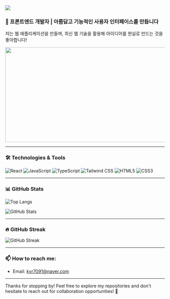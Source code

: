 <img src="https://capsule-render.vercel.app/api?type=waving&color=auto&height=200&section=header&text=Hi%20there!%20I'm%20[김예림]%20👋&fontSize=30&fontColor=ffffff" />

### 🚀 프론트엔드 개발자 | 아름답고 기능적인 사용자 인터페이스를 만듭니다

저는 웹 애플리케이션을 만들며, 최신 웹 기술을 활용해 아이디어를 현실로 만드는 것을 좋아합니다!

<a href="https://github.com/devxb/gitanimals">
<img
  src="https://render.gitanimals.org/farms/yellowmodric"
  width="600"
  height="300"
/>
</a>

---

### 🛠️ Technologies & Tools

![React](https://img.shields.io/badge/-React-61DAFB?logo=react&logoColor=white&style=for-the-badge)
![JavaScript](https://img.shields.io/badge/-JavaScript-F7DF1E?logo=javascript&logoColor=black&style=for-the-badge)
![TypeScript](https://img.shields.io/badge/-TypeScript-007ACC?logo=typescript&logoColor=white&style=for-the-badge)
![Tailwind CSS](https://img.shields.io/badge/-Tailwind%20CSS-38B2AC?logo=tailwind-css&logoColor=white&style=for-the-badge)
![HTML5](https://img.shields.io/badge/-HTML5-E34F26?logo=html5&logoColor=white&style=for-the-badge)
![CSS3](https://img.shields.io/badge/-CSS3-1572B6?logo=css3&logoColor=white&style=for-the-badge)

---

### 📊 GitHub Stats

![Top Langs](https://github-readme-stats.vercel.app/api/top-langs/?username=yellowmodric&layout=compact&theme=radical)

![GitHub Stats](https://github-readme-stats.vercel.app/api?username=yellowmodric&show_icons=true&theme=radical)

---

### 🔥 GitHub Streak

![GitHub Streak](https://github-readme-streak-stats.herokuapp.com/?user=yellowmodric&theme=radical)

---

### 📫 How to reach me:
- Email: [kyr7091@naver.com](mailto:kyr7091@naver.com)

---

Thanks for stopping by! Feel free to explore my repositories and don't hesitate to reach out for collaboration opportunities! 🚀



<!--
**yellowmodric/yellowmodric** is a ✨ _special_ ✨ repository because its `README.md` (this file) appears on your GitHub profile.

Here are some ideas to get you started:

- 🔭 I’m currently working on ...
- 🌱 I’m currently learning ...
- 👯 I’m looking to collaborate on ...
- 🤔 I’m looking for help with ...
- 💬 Ask me about ...
- 📫 How to reach me: ...
- 😄 Pronouns: ...
- ⚡ Fun fact: ...
-->

